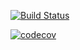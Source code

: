 [![Build Status](https://travis-ci.org/OdrzywolekANDImiolo/kata-bank-odrzywolek-imiolo.svg?branch=master)](https://travis-ci.org/OdrzywolekANDImiolo/kata-bank-odrzywolek-imiolo)

[![codecov](https://codecov.io/gh/OdrzywolekANDImiolo/kata-bank-odrzywolek-imiolo/branch/master/graph/badge.svg)](https://codecov.io/gh/OdrzywolekANDImiolo/kata-bank-odrzywolek-imiolo)
